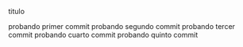 titulo

probando primer commit
probando segundo commit
probando tercer commit
probando cuarto commit
probando quinto commit